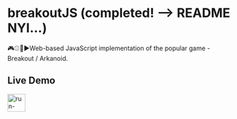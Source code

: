 # breakoutJS (completed! --> README NYI...)
🎮⚾🌠▶️Web-based JavaScript implementation of the popular game - Breakout / Arkanoid.

## Live Demo
[<img src="https://freepngimg.com/download/play_now_button/25403-5-play-now-button-transparent.png" alt="run-button" height="40px" />](https://breakout.mirokrastanov.repl.co/)
